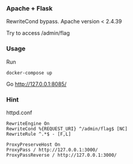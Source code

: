 ### Apache + Flask

RewriteCond bypass. Apache version < 2.4.39

Try to access /admin/flag

### Usage

Run
```
docker-compose up
```

Go http://127.0.0.1:8085/

### Hint
httpd.conf
```
RewriteEngine On
RewriteCond %{REQUEST_URI} ^/admin/flag$ [NC]
RewriteRule ^.*$ - [F,L]

ProxyPreserveHost On
ProxyPass / http://127.0.0.1:3000/
ProxyPassReverse / http://127.0.0.1:3000/
```
